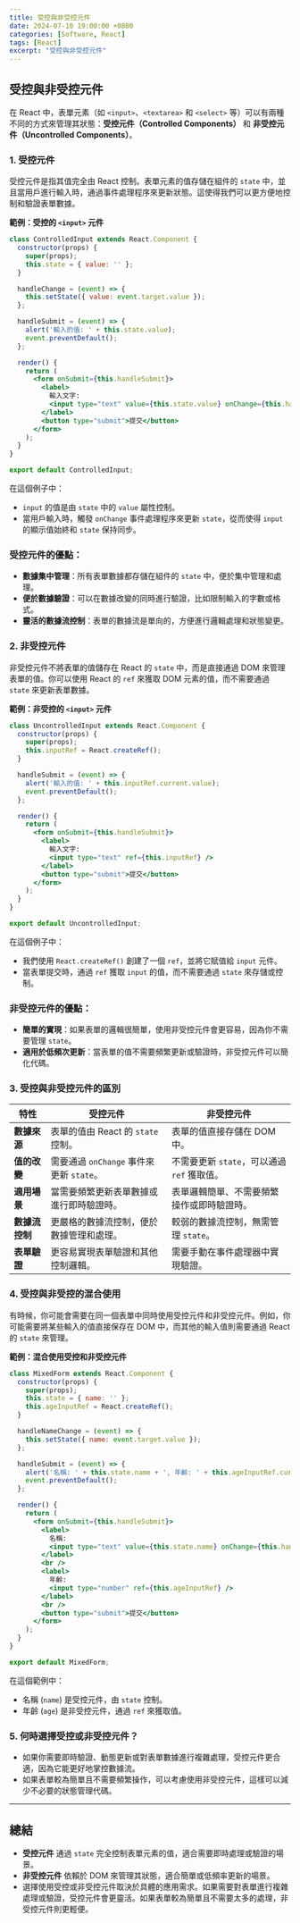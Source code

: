 ```yaml
---
title: 受控與非受控元件
date: 2024-07-10 19:00:00 +0800
categories: [Software, React]
tags: [React] 
excerpt: "受控與非受控元件"
---
```


## 受控與非受控元件

在 React 中，表單元素（如 `<input>`、`<textarea>` 和 `<select>` 等）可以有兩種不同的方式來管理其狀態：**受控元件（Controlled Components）** 和 **非受控元件（Uncontrolled Components）**。

### 1. **受控元件**

受控元件是指其值完全由 React 控制。表單元素的值存儲在組件的 `state` 中，並且當用戶進行輸入時，通過事件處理程序來更新狀態。這使得我們可以更方便地控制和驗證表單數據。

**範例：受控的 `<input>` 元件**
```jsx
class ControlledInput extends React.Component {
  constructor(props) {
    super(props);
    this.state = { value: '' };
  }

  handleChange = (event) => {
    this.setState({ value: event.target.value });
  };

  handleSubmit = (event) => {
    alert('輸入的值: ' + this.state.value);
    event.preventDefault();
  };

  render() {
    return (
      <form onSubmit={this.handleSubmit}>
        <label>
          輸入文字:
          <input type="text" value={this.state.value} onChange={this.handleChange} />
        </label>
        <button type="submit">提交</button>
      </form>
    );
  }
}

export default ControlledInput;
```

在這個例子中：
- `input` 的值是由 `state` 中的 `value` 屬性控制。
- 當用戶輸入時，觸發 `onChange` 事件處理程序來更新 `state`，從而使得 `input` 的顯示值始終和 `state` 保持同步。

### 受控元件的優點：
- **數據集中管理**：所有表單數據都存儲在組件的 `state` 中，便於集中管理和處理。
- **便於數據驗證**：可以在數據改變的同時進行驗證，比如限制輸入的字數或格式。
- **靈活的數據流控制**：表單的數據流是單向的，方便進行邏輯處理和狀態變更。

### 2. **非受控元件**

非受控元件不將表單的值儲存在 React 的 `state` 中，而是直接通過 DOM 來管理表單的值。你可以使用 React 的 `ref` 來獲取 DOM 元素的值，而不需要通過 `state` 來更新表單數據。

**範例：非受控的 `<input>` 元件**
```jsx
class UncontrolledInput extends React.Component {
  constructor(props) {
    super(props);
    this.inputRef = React.createRef();
  }

  handleSubmit = (event) => {
    alert('輸入的值: ' + this.inputRef.current.value);
    event.preventDefault();
  };

  render() {
    return (
      <form onSubmit={this.handleSubmit}>
        <label>
          輸入文字:
          <input type="text" ref={this.inputRef} />
        </label>
        <button type="submit">提交</button>
      </form>
    );
  }
}

export default UncontrolledInput;
```

在這個例子中：
- 我們使用 `React.createRef()` 創建了一個 `ref`，並將它賦值給 `input` 元件。
- 當表單提交時，通過 `ref` 獲取 `input` 的值，而不需要通過 `state` 來存儲或控制。

### 非受控元件的優點：
- **簡單的實現**：如果表單的邏輯很簡單，使用非受控元件會更容易，因為你不需要管理 `state`。
- **適用於低頻次更新**：當表單的值不需要頻繁更新或驗證時，非受控元件可以簡化代碼。

### 3. **受控與非受控元件的區別**

| 特性               | 受控元件                                          | 非受控元件                                      |
|--------------------|-------------------------------------------------|-------------------------------------------------|
| **數據來源**        | 表單的值由 React 的 `state` 控制。                 | 表單的值直接存儲在 DOM 中。                      |
| **值的改變**        | 需要通過 `onChange` 事件來更新 `state`。          | 不需要更新 `state`，可以通過 `ref` 獲取值。      |
| **適用場景**        | 當需要頻繁更新表單數據或進行即時驗證時。            | 表單邏輯簡單、不需要頻繁操作或即時驗證時。         |
| **數據流控制**      | 更嚴格的數據流控制，便於數據管理和處理。            | 較弱的數據流控制，無需管理 `state`。              |
| **表單驗證**        | 更容易實現表單驗證和其他控制邏輯。                  | 需要手動在事件處理器中實現驗證。                  |

### 4. **受控與非受控的混合使用**

有時候，你可能會需要在同一個表單中同時使用受控元件和非受控元件。例如，你可能需要將某些輸入的值直接保存在 DOM 中，而其他的輸入值則需要通過 React 的 `state` 來管理。

**範例：混合使用受控和非受控元件**
```jsx
class MixedForm extends React.Component {
  constructor(props) {
    super(props);
    this.state = { name: '' };
    this.ageInputRef = React.createRef();
  }

  handleNameChange = (event) => {
    this.setState({ name: event.target.value });
  };

  handleSubmit = (event) => {
    alert('名稱: ' + this.state.name + ', 年齡: ' + this.ageInputRef.current.value);
    event.preventDefault();
  };

  render() {
    return (
      <form onSubmit={this.handleSubmit}>
        <label>
          名稱:
          <input type="text" value={this.state.name} onChange={this.handleNameChange} />
        </label>
        <br />
        <label>
          年齡:
          <input type="number" ref={this.ageInputRef} />
        </label>
        <br />
        <button type="submit">提交</button>
      </form>
    );
  }
}

export default MixedForm;
```

在這個範例中：
- 名稱 (`name`) 是受控元件，由 `state` 控制。
- 年齡 (`age`) 是非受控元件，通過 `ref` 來獲取值。

### 5. **何時選擇受控或非受控元件？**

- 如果你需要即時驗證、動態更新或對表單數據進行複雜處理，受控元件更合適，因為它能更好地掌控數據流。
- 如果表單較為簡單且不需要頻繁操作，可以考慮使用非受控元件，這樣可以減少不必要的狀態管理代碼。

---

## 總結

- **受控元件** 通過 `state` 完全控制表單元素的值，適合需要即時處理或驗證的場景。
- **非受控元件** 依賴於 DOM 來管理其狀態，適合簡單或低頻率更新的場景。
- 選擇使用受控或非受控元件取決於具體的應用需求。如果需要對表單進行複雜處理或驗證，受控元件會更靈活。如果表單較為簡單且不需要太多的處理，非受控元件則更輕便。

